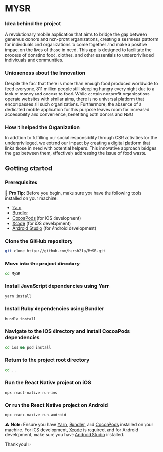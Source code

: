 # MYSR

### Idea behind the project
A revolutionary mobile application that aims to bridge the gap between generous donors and non-profit organizations, creating a seamless platform for individuals and organizations to come together and make a positive impact on the lives of those in need. This app is designed to facilitate the process of donating food, clothes, and other essentials to underprivileged individuals and communities. 

### Uniqueness about the Innovation
Despite the fact that there is more than enough food produced worldwide to feed everyone, 811 million people still sleeping hungry every night due to a lack of money and access to food. While certain nonprofit organizations operate websites with similar aims, there is no universal platform that encompasses all such organizations. Furthermore, the absence of a dedicated mobile application for this purpose leaves room for increased accessibility and convenience, benefiting both donors and NGO

### How it helped the Organization
In addition to fulfilling our social responsibility through CSR activities for the underprivileged, we extend our impact by creating a digital platform that links those in need with potential helpers. This innovative approach bridges the gap between them, effectively addressing the issue of food waste.

## Getting started

### Prerequisites

🚀 **Pro Tip:** Before you begin, make sure you have the following tools installed on your machine:

- [Yarn](https://yarnpkg.com/)
- [Bundler](https://bundler.io/)
- [CocoaPods](https://cocoapods.org/) (for iOS development)
- [Xcode](https://developer.apple.com/xcode/) (for iOS development)
- [Android Studio](https://developer.android.com/studio) (for Android development)


### Clone the GitHub repository
```bash
git clone https://github.com/harsh21p/MySR.git
```

### Move into the project directory
```bash 
cd MySR
```

### Install JavaScript dependencies using Yarn
```bash
yarn install
```

### Install Ruby dependencies using Bundler
```bash
bundle install
```

### Navigate to the iOS directory and install CocoaPods dependencies
```bash
cd ios && pod install
```

### Return to the project root directory
```bash
cd ..
```

### Run the React Native project on iOS
```bash
npx react-native run-ios
```

### Or run the React Native project on Android
```bash
npx react-native run-android
```

⚠️ **Note:** Ensure you have [Yarn](https://yarnpkg.com/), [Bundler](https://bundler.io/), and [CocoaPods](https://cocoapods.org/) installed on your machine. For iOS development, [Xcode](https://developer.apple.com/xcode/) is required, and for Android development, make sure you have [Android Studio](https://developer.android.com/studio) installed.

Thank you!✨



